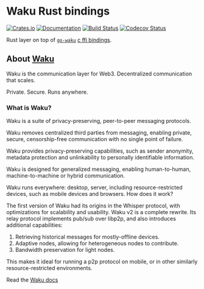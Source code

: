 # Waku Rust bindings

[![Crates.io][crates-badge]][crates-url]
[![Documentation][docs-badge]][docs-url]
[![Build Status][actions-badge]][actions-url]
[![Codecov Status][codecov-badge]][codecov-url]

[crates-badge]: https://img.shields.io/crates/v/waku-bindings.svg
[crates-url]: https://crates.io/crates/waku-bindings
[docs-badge]: https://docs.rs/waku-bindings/badge.svg
[docs-url]: https://docs.rs/waku-bindings
[actions-badge]: https://github.com/waku-org/waku-rust-bindings/workflows/CI/badge.svg
[actions-url]: https://github.com/waku-org/waku-rust-bindings/actions/workflows/main.yml?query=workflow%3ACI+branch%3Amaster
[codecov-badge]: https://codecov.io/github/waku-org/waku-rust-bindings/branch/main/graph/badge.svg?token=H4CQWRUCUS
[codecov-url]: https://codecov.io/github/waku-org/waku-rust-bindings

Rust layer on top of [`go-waku`](https://github.com/status-im/go-waku) [c ffi bindings](https://github.com/status-im/go-waku/blob/v0.2.2/library/README.md).


## About [Waku](https://waku.org/)

Waku is the communication layer for Web3. Decentralized communication that scales.

Private. Secure. Runs anywhere.

### What is Waku?

Waku is a suite of privacy-preserving, peer-to-peer messaging protocols.

Waku removes centralized third parties from messaging, enabling private, secure, censorship-free communication with no single point of failure.

Waku provides privacy-preserving capabilities, such as sender anonymity, metadata protection and unlinkability to personally identifiable information.

Waku is designed for generalized messaging, enabling human-to-human, machine-to-machine or hybrid communication.

Waku runs everywhere: desktop, server, including resource-restricted devices, such as mobile devices and browsers.
How does it work?

The first version of Waku had its origins in the Whisper protocol, with optimizations for scalability and usability. Waku v2 is a complete rewrite. Its relay protocol implements pub/sub over libp2p, and also introduces additional capabilities:

1. Retrieving historical messages for mostly-offline devices. 
2. Adaptive nodes, allowing for heterogeneous nodes to contribute. 
3. Bandwidth preservation for light nodes.

This makes it ideal for running a p2p protocol on mobile, or in other similarly resource-restricted environments.



Read the [Waku docs](https://docs.waku.org/)
